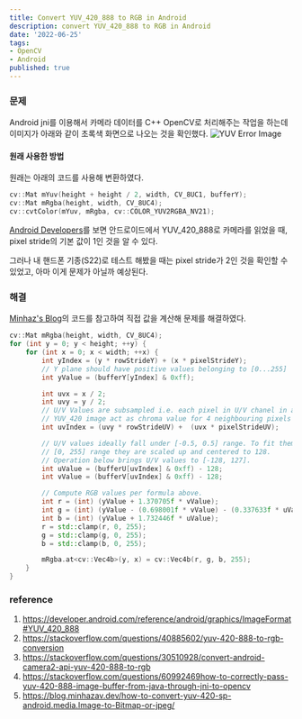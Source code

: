 ```yaml
---
title: Convert YUV_420_888 to RGB in Android
description: convert YUV_420_888 to RGB in Android
date: '2022-06-25'
tags:
- OpenCV
- Android
published: true
---
```


### 문제
Android jni를 이용해서 카메라 데이터를 C++ OpenCV로 처리해주는 작업을 하는데 이미지가 아래와 같이 초록색 화면으로 나오는 것을 확인했다.
![YUV Error Image](yuv_error_img.jpg)

#### 원래 사용한 방법
원래는 아래의 코드를 사용해 변환하였다.  

``` cpp
cv::Mat mYuv(height + height / 2, width, CV_8UC1, bufferY);
cv::Mat mRgba(height, width, CV_8UC4);
cv::cvtColor(mYuv, mRgba, cv::COLOR_YUV2RGBA_NV21);
```

[Android Developers](https://developer.android.com/reference/android/graphics/ImageFormat#YUV_420_888)를 보면 안드로이드에서 YUV_420_888로 카메라를 읽었을 때, pixel stride의 기본 값이 1인 것을 알 수 있다.
<!-- <p>
<ELink text="Android Developers" to="https://developer.android.com/reference/android/graphics/ImageFormat#YUV_420_888"/>를 보면 안드로이드에서 YUV_420_888로 카메라를 읽었을 때, pixel stride의 기본 값이 1인 것을 알 수 있다.
</p> -->

그러나 내 핸드폰 기종(S22)로 테스트 해봤을 때는 pixel stride가 2인 것을 확인할 수 있었고, 아마 이게 문제가 아닐까 예상된다.

### 해결
[Minhaz's Blog](https://blog.minhazav.dev/how-to-convert-yuv-420-sp-android.media.Image-to-Bitmap-or-jpeg/)의 코드를 참고하여 직접 값을 계산해 문제를 해결하였다. 
<!-- <p> 
<ELink text="Minhaz's Blog" to="https://blog.minhazav.dev/how-to-convert-yuv-420-sp-android.media.Image-to-Bitmap-or-jpeg/"/>의 코드를 참고하여 직접 값을 계산해 문제를 해결하였다. 
</p> -->

``` cpp
cv::Mat mRgba(height, width, CV_8UC4);
for (int y = 0; y < height; ++y) {
	for (int x = 0; x < width; ++x) {
		int yIndex = (y * rowStrideY) + (x * pixelStrideY);
		// Y plane should have positive values belonging to [0...255]
		int yValue = (bufferY[yIndex] & 0xff);

		int uvx = x / 2;
		int uvy = y / 2;
		// U/V Values are subsampled i.e. each pixel in U/V chanel in a
		// YUV_420 image act as chroma value for 4 neighbouring pixels
		int uvIndex = (uvy * rowStrideUV) +  (uvx * pixelStrideUV);

		// U/V values ideally fall under [-0.5, 0.5] range. To fit them into
		// [0, 255] range they are scaled up and centered to 128.
		// Operation below brings U/V values to [-128, 127].
		int uValue = (bufferU[uvIndex] & 0xff) - 128;
		int vValue = (bufferV[uvIndex] & 0xff) - 128;

		// Compute RGB values per formula above.
		int r = (int) (yValue + 1.370705f * vValue);
		int g = (int) (yValue - (0.698001f * vValue) - (0.337633f * uValue));
		int b = (int) (yValue + 1.732446f * uValue);
		r = std::clamp(r, 0, 255);
		g = std::clamp(g, 0, 255);
		b = std::clamp(b, 0, 255);

		mRgba.at<cv::Vec4b>(y, x) = cv::Vec4b(r, g, b, 255);
	}
}
```

### reference
1. https://developer.android.com/reference/android/graphics/ImageFormat#YUV_420_888
2. https://stackoverflow.com/questions/40885602/yuv-420-888-to-rgb-conversion
3. https://stackoverflow.com/questions/30510928/convert-android-camera2-api-yuv-420-888-to-rgb
4. https://stackoverflow.com/questions/60992469how-to-correctly-pass-yuv-420-888-image-buffer-from-java-through-jni-to-opencv
5. https://blog.minhazav.dev/how-to-convert-yuv-420-sp-android.media.Image-to-Bitmap-or-jpeg/
<!-- 1. <ELink to="https://developer.android.com/reference/android/graphics/ImageFormat#YUV_420_888" />
2. <ELink to="https://stackoverflow.com/questions/40885602/yuv-420-888-to-rgb-conversion" />
3. <ELink to="https://stackoverflow.com/questions/30510928/convert-android-camera2-api-yuv-420-888-to-rgb" />
1. <ELink to="https://stackoverflow.com/questions/60992469/how-to-correctly-pass-yuv-420-888-image-buffer-from-java-through-jni-to-opencv" />
1. <ELink to="https://blog.minhazav.dev/how-to-convert-yuv-420-sp-android.media.Image-to-Bitmap-or-jpeg/" /> -->